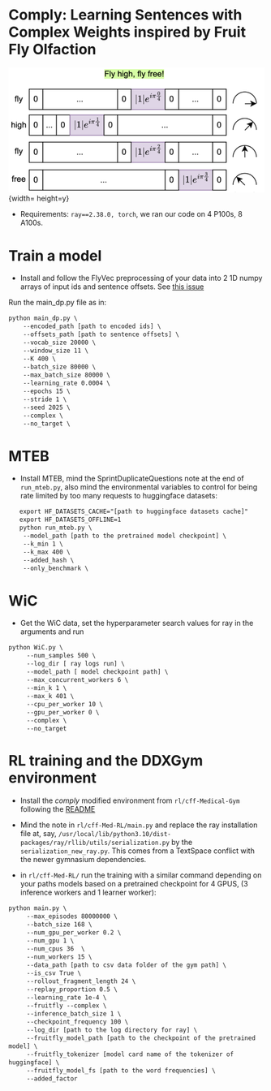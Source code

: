 # Comply: Learning Sentences with Complex Weights inspired by Fruit Fly Olfaction
![comply](comply.png "Comply: Learning Sentences with Complex Learning Sentences with Complex Weights inspired by Fruit Fly Olfaction"){width= height=y}

- Requirements: `ray==2.38.0, torch`, we ran our code on 4 P100s, 8 A100s.
# Train a model
- Install and follow the FlyVec preprocessing of your data into 2 1D numpy arrays of input ids and sentence offsets.
See [this issue](https://github.com/bhoov/flyvec/issues/4) 


Run the main_dp.py file as in:

```shell
python main_dp.py \
    --encoded_path [path to encoded ids] \
    --offsets_path [path to sentence offsets] \
    --vocab_size 20000 \
    --window_size 11 \
    --K 400 \
    --batch_size 80000 \
    --max_batch_size 80000 \
    --learning_rate 0.0004 \
    --epochs 15 \
    --stride 1 \
    --seed 2025 \
    --complex \
    --no_target \
```

# MTEB 
- Install MTEB, mind the SprintDuplicateQuestions note at the end of `run_mteb.py`, also mind the environmental variables to control for being rate limited by too many requests to huggingface datasets:
```shell
   export HF_DATASETS_CACHE="[path to huggingface datasets cache]"
   export HF_DATASETS_OFFLINE=1
   python run_mteb.py \
    --model_path [path to the pretrained model checkpoint] \
    --k_min 1 \
    --k_max 400 \
    --added_hash \
    --only_benchmark \
```
# WiC
- Get the WiC data, set the hyperparameter search values for ray in the arguments and run
```shell
python WiC.py \
     --num_samples 500 \
     --log_dir [ ray logs run] \
     --model_path [ model checkpoint path] \
     --max_concurrent_workers 6 \
     --min_k 1 \
     --max_k 401 \
     --cpu_per_worker 10 \
     --gpu_per_worker 0 \
     --complex \
     --no_target
```

#  RL training and the DDXGym environment
- Install the *comply* modified environment from `rl/cff-Medical-Gym` following the [README](rl/cff-Medical-Gym/README.md)
- Mind the note in `rl/cff-Med-RL/main.py` and replace the ray installation file at, say, `/usr/local/lib/python3.10/dist-packages/ray/rllib/utils/serialization.py` by the `serialization_new_ray.py`.
This comes from a TextSpace conflict with the newer gymnasium dependencies.

- in `rl/cff-Med-RL/` run the training with a similar command depending on your paths models based on a pretrained checkpoint for 4 GPUS, (3 inference workers and 1 learner worker):

```shell
python main.py \
     --max_episodes 80000000 \
     --batch_size 168 \
     --num_gpu_per_worker 0.2 \
     --num_gpu 1 \
     --num_cpus 36  \
     --num_workers 15 \
     --data_path [path to csv data folder of the gym path] \
     --is_csv True \
     --rollout_fragment_length 24 \
     --replay_proportion 0.5 \
     --learning_rate 1e-4 \
     --fruitfly --complex \
     --inference_batch_size 1 \
     --checkpoint_frequency 100 \
     --log_dir [path to the log directory for ray] \
     --fruitfly_model_path [path to the checkpoint of the pretrained model] \
     --fruitfly_tokenizer [model card name of the tokenizer of huggingface] \
     --fruitfly_model_fs [path to the word frequencies] \
     --added_factor
```
